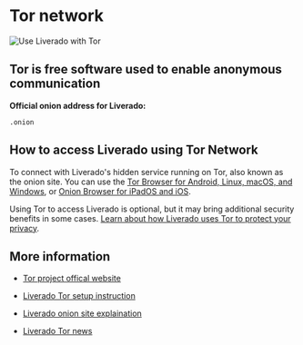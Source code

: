 <!-- uuid: c5a6412c -->
<!-- status: Published -->
<!-- created: 2020-02-16 00:00:00+00:00 -->
<!-- modified: 2022-07-12 12:46:02.326196+00:00 -->
<!-- categories: Pages -->
<!-- language: en -->
<!-- title: Tor network -->
<!-- slug: /tor-network -->

# Tor network

![](/api/media/images/2021/07/20/use-tor-and-liverado.png "Use Liverado with Tor")

## Tor is free software used to enable anonymous communication

**Official onion address for Liverado:**

    .onion

## How to access Liverado using Tor Network

To connect with Liverado's hidden service running on Tor, also known as the onion site. You can use the [Tor Browser for Android, Linux, macOS, and Windows](https://www.torproject.org/download/), or [Onion Browser for iPadOS and iOS](https://onionbrowser.com/).

Using Tor to access Liverado is optional, but it may bring additional security benefits in some cases. [Learn about how Liverado uses Tor to protect your privacy](/blog/how-accessing-liverado-from-the-tor-network-protects-you).

## More information

- [Tor project offical website](https://www.torproject.org)

- [Liverado Tor setup instruction](/help-centre/library/tor-setup-for-liverado-encrypted-email/)

- [Liverado onion site explaination](/blog/liverado-onion-site-explanation)

- [Liverado Tor news](/blog/liverado-news-about-the-tor-network)
